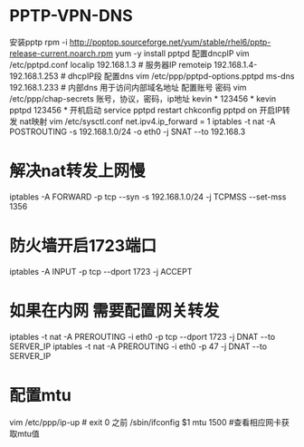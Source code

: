 # PPTP-VPN-DNS

安装pptp
rpm -i http://poptop.sourceforge.net/yum/stable/rhel6/pptp-release-current.noarch.rpm
yum -y install pptpd
配置dncpIP
vim /etc/pptpd.conf
localip 192.168.1.3 # 服务器IP
remoteip 192.168.1.4-192.168.1.253 # dhcpIP段
配置dns
vim /etc/ppp/pptpd-options.pptpd
ms-dns 192.168.1.233 # 内部dns 用于访问内部域名地址
配置账号 密码
vim /etc/ppp/chap-secrets
账号，协议，密码，ip地址
kevin   *   123456  *
kevin   pptpd   123456  *
开机启动
service pptpd restart
chkconfig pptpd on
开启IP转发 nat映射
vim /etc/sysctl.conf
net.ipv4.ip_forward = 1
iptables -t nat -A POSTROUTING -s 192.168.1.0/24 -o eth0 -j SNAT --to 192.168.3

# 解决nat转发上网慢
iptables -A FORWARD -p tcp --syn -s 192.168.1.0/24 -j TCPMSS --set-mss 1356
# 防火墙开启1723端口
iptables -A INPUT -p tcp --dport 1723 -j ACCEPT
# 如果在内网 需要配置网关转发
iptables -t nat -A PREROUTING -i eth0 -p tcp --dport 1723 -j DNAT --to SERVER_IP
iptables -t nat -A PREROUTING -i eth0 -p 47 -j DNAT --to SERVER_IP
# 配置mtu
vim /etc/ppp/ip-up # exit 0 之前
/sbin/ifconfig $1 mtu 1500 #查看相应网卡获取mtu值
